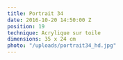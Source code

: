 ```yaml
---
title: Portrait 34
date: 2016-10-20 14:50:00 Z
position: 19
technique: Acrylique sur toile
dimensions: 35 x 24 cm
photo: "/uploads/portrait34_hd.jpg"
---
```


